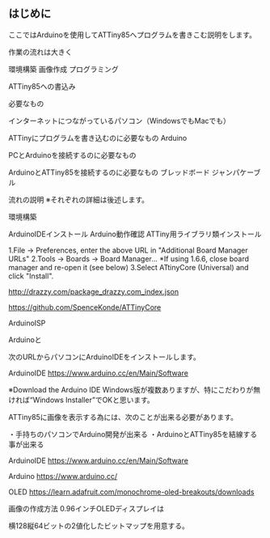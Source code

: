 ## はじめに
ここではArduinoを使用してATTiny85へプログラムを書きこむ説明をします。

作業の流れは大きく

環境構築
画像作成
プログラミング

ATTiny85への書込み

必要なもの

インターネットにつながっているパソコン（WindowsでもMacでも）

ATTinyにプログラムを書き込むのに必要なもの
Arduino

PCとArduinoを接続するのに必要なもの

ArduinoとATTiny85を接続するのに必要なもの
ブレッドボード
ジャンパケーブル

流れの説明
※それぞれの詳細は後述します。


環境構築

ArduinoIDEインストール
Arduino動作確認
ATTiny用ライブラリ類インストール

1.File -> Preferences, enter the above URL in "Additional Board Manager URLs"
2.Tools -> Boards -> Board Manager... *If using 1.6.6, close board manager and re-open it (see below)
3.Select ATtinyCore (Universal) and click "Install".


 http://drazzy.com/package_drazzy.com_index.json

https://github.com/SpenceKonde/ATTinyCore

ArduinoISP

Arduinoと



次のURLからパソコンにArduinoIDEをインストールします。

ArduinoIDE
https://www.arduino.cc/en/Main/Software

※Download the Arduino IDE 
Windows版が複数ありますが、特にこだわりが無ければ“Windows Installer”でOKと思います。

 


ATTiny85に画像を表示する為には、次のことが出来る必要があります。

・手持ちのパソコンでArduino開発が出来る
・ArduinoとATTiny85を結線する事が出来る

ArduinoIDE
https://www.arduino.cc/en/Main/Software


Arduino
https://www.arduino.cc/

OLED
https://learn.adafruit.com/monochrome-oled-breakouts/downloads


画像の作成方法
0.96インチOLEDディスプレイは

横128縦64ビットの2値化したビットマップを用意する。
